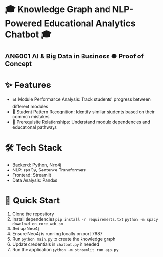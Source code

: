 # 🎓 Knowledge Graph and NLP-Powered Educational Analytics Chatbot 🎓
## AN6001 AI & Big Data in Business ● Proof of Concept 

# ✨ Features
- 📊 Module Performance Analysis: Track students' progress between different modules
- 👥 Student Pattern Recognition: Identify similar students based on their common mistakes
- 🔄 Prerequisite Relationships: Understand module dependencies and educational pathways

# 🛠️ Tech Stack
- Backend: Python, Neo4j
- NLP: spaCy, Sentence Transformers
- Frontend: Streamlit
- Data Analysis: Pandas

# 🚀 Quick Start
1. Clone the repository
2. Install dependencies
```pip install -r requirements.txt```
```python -m spacy download en_core_web_sm```
3. Set up Neo4j
4. Ensure Neo4j is running locally on port 7687
5. Run `python main.py` to create the knowledge graph
6. Update credentials in `chatbot.py` if needed
7. Run the application
```python -m streamlit run app.py```

